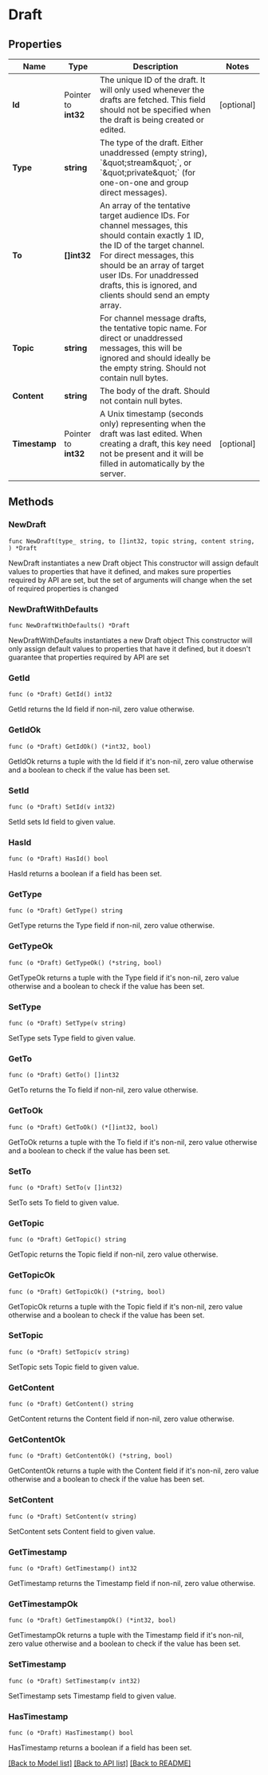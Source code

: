 # Draft

## Properties

Name | Type | Description | Notes
------------ | ------------- | ------------- | -------------
**Id** | Pointer to **int32** | The unique ID of the draft. It will only used whenever the drafts are fetched. This field should not be specified when the draft is being created or edited.  | [optional] 
**Type** | **string** | The type of the draft. Either unaddressed (empty string), &#x60;\&quot;stream\&quot;&#x60;, or &#x60;\&quot;private\&quot;&#x60; (for one-on-one and group direct messages).  | 
**To** | **[]int32** | An array of the tentative target audience IDs. For channel messages, this should contain exactly 1 ID, the ID of the target channel. For direct messages, this should be an array of target user IDs. For unaddressed drafts, this is ignored, and clients should send an empty array.  | 
**Topic** | **string** | For channel message drafts, the tentative topic name. For direct or unaddressed messages, this will be ignored and should ideally be the empty string. Should not contain null bytes.  | 
**Content** | **string** | The body of the draft. Should not contain null bytes.  | 
**Timestamp** | Pointer to **int32** | A Unix timestamp (seconds only) representing when the draft was last edited. When creating a draft, this key need not be present and it will be filled in automatically by the server.  | [optional] 

## Methods

### NewDraft

`func NewDraft(type_ string, to []int32, topic string, content string, ) *Draft`

NewDraft instantiates a new Draft object
This constructor will assign default values to properties that have it defined,
and makes sure properties required by API are set, but the set of arguments
will change when the set of required properties is changed

### NewDraftWithDefaults

`func NewDraftWithDefaults() *Draft`

NewDraftWithDefaults instantiates a new Draft object
This constructor will only assign default values to properties that have it defined,
but it doesn't guarantee that properties required by API are set

### GetId

`func (o *Draft) GetId() int32`

GetId returns the Id field if non-nil, zero value otherwise.

### GetIdOk

`func (o *Draft) GetIdOk() (*int32, bool)`

GetIdOk returns a tuple with the Id field if it's non-nil, zero value otherwise
and a boolean to check if the value has been set.

### SetId

`func (o *Draft) SetId(v int32)`

SetId sets Id field to given value.

### HasId

`func (o *Draft) HasId() bool`

HasId returns a boolean if a field has been set.

### GetType

`func (o *Draft) GetType() string`

GetType returns the Type field if non-nil, zero value otherwise.

### GetTypeOk

`func (o *Draft) GetTypeOk() (*string, bool)`

GetTypeOk returns a tuple with the Type field if it's non-nil, zero value otherwise
and a boolean to check if the value has been set.

### SetType

`func (o *Draft) SetType(v string)`

SetType sets Type field to given value.


### GetTo

`func (o *Draft) GetTo() []int32`

GetTo returns the To field if non-nil, zero value otherwise.

### GetToOk

`func (o *Draft) GetToOk() (*[]int32, bool)`

GetToOk returns a tuple with the To field if it's non-nil, zero value otherwise
and a boolean to check if the value has been set.

### SetTo

`func (o *Draft) SetTo(v []int32)`

SetTo sets To field to given value.


### GetTopic

`func (o *Draft) GetTopic() string`

GetTopic returns the Topic field if non-nil, zero value otherwise.

### GetTopicOk

`func (o *Draft) GetTopicOk() (*string, bool)`

GetTopicOk returns a tuple with the Topic field if it's non-nil, zero value otherwise
and a boolean to check if the value has been set.

### SetTopic

`func (o *Draft) SetTopic(v string)`

SetTopic sets Topic field to given value.


### GetContent

`func (o *Draft) GetContent() string`

GetContent returns the Content field if non-nil, zero value otherwise.

### GetContentOk

`func (o *Draft) GetContentOk() (*string, bool)`

GetContentOk returns a tuple with the Content field if it's non-nil, zero value otherwise
and a boolean to check if the value has been set.

### SetContent

`func (o *Draft) SetContent(v string)`

SetContent sets Content field to given value.


### GetTimestamp

`func (o *Draft) GetTimestamp() int32`

GetTimestamp returns the Timestamp field if non-nil, zero value otherwise.

### GetTimestampOk

`func (o *Draft) GetTimestampOk() (*int32, bool)`

GetTimestampOk returns a tuple with the Timestamp field if it's non-nil, zero value otherwise
and a boolean to check if the value has been set.

### SetTimestamp

`func (o *Draft) SetTimestamp(v int32)`

SetTimestamp sets Timestamp field to given value.

### HasTimestamp

`func (o *Draft) HasTimestamp() bool`

HasTimestamp returns a boolean if a field has been set.


[[Back to Model list]](../README.md#documentation-for-models) [[Back to API list]](../README.md#documentation-for-api-endpoints) [[Back to README]](../README.md)


